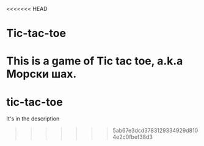<<<<<<< HEAD
# Tic-tac-toe

This is a game of Tic tac toe, a.k.a Морски шах.
=======
# tic-tac-toe
It's in the description
>>>>>>> 5ab67e3dcd3783129334929d8104e2c0fbef38d3
